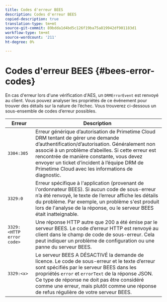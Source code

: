 ```yaml
---
title: Codes d'erreur BEES
description: Codes d'erreur BEES
copied-description: true
translation-type: tm+mt
source-git-commit: 89bdda1d4bd5c126f19ba75a819942df901183d1
workflow-type: tm+mt
source-wordcount: '211'
ht-degree: 0%

---
```



# Codes d&#39;erreur BEES {#bees-error-codes}

<!--<a id="section_81946679E1114DBA9FE173D0AA9E2F09"></a>-->

En cas d&#39;erreur lors d&#39;une vérification d&#39;AES, un `DRMErrorEvent` est renvoyé au client. Vous pouvez analyser les propriétés de ce événement pour trouver des détails sur la nature de l’échec. Vous trouverez ci-dessous un sous-ensemble de codes d’erreur possibles.

| Erreur | Description |
|---|---|
| `3304:305` | Erreur générique d’autorisation de Primetime Cloud DRM tentant de gérer une demande d’authentification/d’autorisation. Généralement non associé à un problème d’abeilles. Si cette erreur est rencontrée de manière constante, vous devez envoyer un ticket d’incident à l’équipe DRM de Primetime Cloud avec les informations de diagnostic. |
| `3329:0` | Erreur spécifique à l&#39;application (provenant de l&#39;ordonnateur BEES). Si aucun code de sous-erreur n’a été renvoyé, le texte de l’erreur affiche les détails du problème. Par exemple, un problème s&#39;est produit lors de l&#39;analyse de la réponse, ou le serveur BEES était inatteignable. |
| `3329:<HTTP error code>` | Une réponse HTTP autre que 200 a été émise par le serveur BEES. Le code d’erreur HTTP est renvoyé au client dans le champ de code de sous-erreur. Cela peut indiquer un problème de configuration ou une panne du serveur BEES. |
| `3329:<x>` | Le serveur BEES A DÉSACTIVÉ la demande de licence. Le code de sous-erreur et le texte d’erreur sont spécifiés par le serveur BEES dans les propriétés `error` et `errorText` de la réponse JSON. Ce type de réponse ne doit pas être considéré comme une erreur, mais plutôt comme une réponse de refus régulière de votre serveur BEES. |